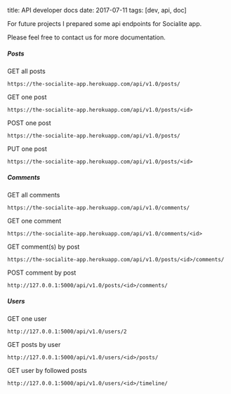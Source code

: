 title: API developer docs
date: 2017-07-11
tags: [dev, api, doc]

For future projects I prepared some api endpoints for Socialite app.

Please feel free to contact us for more documentation.

##### Posts

GET all posts
```
https://the-socialite-app.herokuapp.com/api/v1.0/posts/
```

GET one post
```
https://the-socialite-app.herokuapp.com/api/v1.0/posts/<id>
```

POST one post
```
https://the-socialite-app.herokuapp.com/api/v1.0/posts/
```

PUT one post
```
https://the-socialite-app.herokuapp.com/api/v1.0/posts/<id>
```

##### Comments

GET all comments
```
https://the-socialite-app.herokuapp.com/api/v1.0/comments/
```

GET one comment
```
https://the-socialite-app.herokuapp.com/api/v1.0/comments/<id>
```

GET comment(s) by post
```
https://the-socialite-app.herokuapp.com/api/v1.0/posts/<id>/comments/
```

POST comment by post
```
http://127.0.0.1:5000/api/v1.0/posts/<id>/comments/
```


##### Users
GET one user
```
http://127.0.0.1:5000/api/v1.0/users/2
```

GET posts by user
```
http://127.0.0.1:5000/api/v1.0/users/<id>/posts/
```

GET user by followed posts
```
http://127.0.0.1:5000/api/v1.0/users/<id>/timeline/
```
